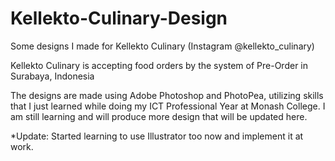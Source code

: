 # Kellekto-Culinary-Design

Some designs I made for Kellekto Culinary (Instagram @kellekto_culinary)

Kellekto Culinary is accepting food orders by the system of Pre-Order in Surabaya, Indonesia

The designs are made using Adobe Photoshop and PhotoPea, utilizing skills that I just learned while doing my ICT Professional Year at Monash College.
I am still learning and will produce more design that will be updated here.

*Update: Started learning to use Illustrator too now and implement it at work.
